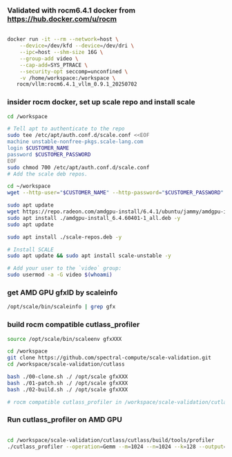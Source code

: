 ### Validated with  rocm6.4.1 docker from https://hub.docker.com/u/rocm

```bash

docker run -it --rm --network=host \
    --device=/dev/kfd --device=/dev/dri \
    --ipc=host --shm-size 16G \
    --group-add video \
    --cap-add=SYS_PTRACE \
    --security-opt seccomp=unconfined \
    -v /home/workspace:/workspace \
   rocm/vllm:rocm6.4.1_vllm_0.9.1_20250702

```

### insider rocm docker, set up scale repo and install scale

```bash
cd /workspace

# Tell apt to authenticate to the repo
sudo tee /etc/apt/auth.conf.d/scale.conf <<EOF
machine unstable-nonfree-pkgs.scale-lang.com
login $CUSTOMER_NAME
password $CUSTOMER_PASSWORD
EOF
sudo chmod 700 /etc/apt/auth.conf.d/scale.conf
# Add the scale deb repos.

cd ~/workspace
wget --http-user="$CUSTOMER_NAME" --http-password="$CUSTOMER_PASSWORD" https://unstable-nonfree-pkgs.scale-lang.com/$CUSTOMER_NAME/deb/dists/jammy/main/binary-all/scale-repos.deb

sudo apt update
wget https://repo.radeon.com/amdgpu-install/6.4.1/ubuntu/jammy/amdgpu-install_6.4.60401-1_all.deb
sudo apt install ./amdgpu-install_6.4.60401-1_all.deb -y
sudo apt update

sudo apt install ./scale-repos.deb -y

# Install SCALE
sudo apt update && sudo apt install scale-unstable -y

# Add your user to the `video` group:
sudo usermod -a -G video $(whoami)
```

### get AMD GPU gfxID by scaleinfo
```bash
/opt/scale/bin/scaleinfo | grep gfx
```

### build rocm compatible cutlass_profiler
```bash
source /opt/scale/bin/scaleenv gfxXXX

cd /workspace
git clone https://github.com/spectral-compute/scale-validation.git
cd /workspace/scale-validation/cutlass

bash ./00-clone.sh ./ /opt/scale gfxXXX
bash ./01-patch.sh ./ /opt/scale gfxXXX
bash ./02-build.sh ./ /opt/scale gfxXXX

# rocm compatible cutlass_profiler in /workspace/scale-validation/cutlass/cutlass/build/tools/profiler folder
```


### Run cutlass_profiler on AMD GPU
```bash

cd /workspace/scale-validation/cutlass/cutlass/build/tools/profiler 
./cutlass_profiler --operation=Gemm --m=1024 --n=1024 --k=128 --output=functional-gemm-test.csv


```
